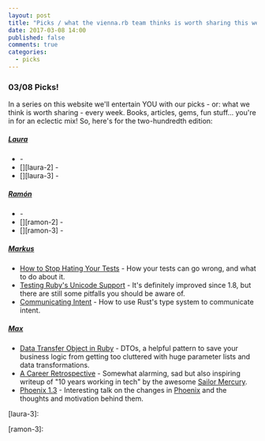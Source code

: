 ```yaml
---
layout: post
title: "Picks / what the vienna.rb team thinks is worth sharing this week"
date: 2017-03-08 14:00
published: false
comments: true
categories:
  - picks
---
```


### 03/08 Picks!

In a series on this website we'll entertain YOU with our picks - or: what we think is worth sharing - every week.
Books, articles, gems, fun stuff... you're in for an eclectic mix! So, here's for the two-hundredth edition:


##### [Laura][laura]
- [][laura-1] -
- [][laura-2] -
- [][laura-3] -

##### [Ramón][ramon]
- [][ramon-1] -
- [][ramon-2] -
- [][ramon-3] -

##### [Markus][markus]
- [How to Stop Hating Your Tests][markus-1] - How your tests can go wrong, and what to do about it.
- [Testing Ruby's Unicode Support][markus-3] - It's definitely improved since 1.8, but there are still some pitfalls you should be aware of.
- [Communicating Intent][markus-2] - How to use Rust's type system to communicate intent.

##### [Max][max]
- [Data Transfer Object in Ruby][max-1] - DTOs, a helpful pattern to save your business logic from getting too cluttered with huge parameter lists and data transformations.
- [A Career Retrospective][max-2] - Somewhat alarming, sad but also inspiring writeup of "10 years working in tech" by the awesome [Sailor Mercury][sailorhg].
- [Phoenix 1.3][max-3] - Interesting talk on the changes in [Phoenix][phoenix] and the thoughts and motivation behind them.



[laura]: https://www.twitter.com/alicetragedy
[laura-1]:
[laura-2]:
[laura-3]:

[ramon]: https://twitter.com/senorhuidobro
[ramon-1]:
[ramon-2]:
[ramon-3]:

[markus]: https://twitter.com/nuclearsquid
[markus-1]: https://vimeo.com/145917204
[markus-2]: https://github.com/jaheba/stuff/blob/master/communicating_intent.md
[markus-3]: http://blog.honeybadger.io/ruby-s-unicode-support/

[max]: https://www.twitter.com/klappradla
[max-1]: http://somethvictory.github.io/blog/2015/06/30/data-transfer-object/
[max-2]: https://medium.com/@sailorhg/a-career-retrospective-10-years-working-in-tech-ea0bf2a29696#.5uz20p1o9
[max-3]: https://www.youtube.com/watch?v=tMO28ar0lW8
[sailorhg]: https://twitter.com/sailorhg
[phoenix]: http://www.phoenixframework.org/
